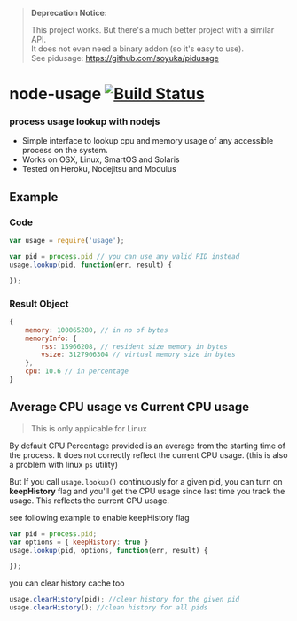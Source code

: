 > **Deprecation Notice:**
>
> This project works. But there's a much better project with a similar API.<br/>
> It does not even need a binary addon (so it's easy to use). <br/>
> See pidusage: https://github.com/soyuka/pidusage

# node-usage [![Build Status](https://travis-ci.org/arunoda/node-usage.png?branch=master)](https://travis-ci.org/arunoda/node-usage)

### process usage lookup with nodejs

* Simple interface to lookup cpu and memory usage of any accessible process on the system.
* Works on OSX, Linux, SmartOS and Solaris
* Tested on Heroku, Nodejitsu and Modulus

## Example

### Code
~~~js
var usage = require('usage');

var pid = process.pid // you can use any valid PID instead
usage.lookup(pid, function(err, result) {

});
~~~

### Result Object
~~~js
{
	memory: 100065280, // in no of bytes
	memoryInfo: {
		rss: 15966208, // resident size memory in bytes
		vsize: 3127906304 // virtual memory size in bytes
	},
	cpu: 10.6 // in percentage
}
~~~

## Average CPU usage vs Current CPU usage
>This is only applicable for Linux

By default CPU Percentage provided is an average from the starting time of the process. It does not correctly reflect the current CPU usage. (this is also a problem with linux `ps` utility)

But If you call `usage.lookup()` continuously for a given pid, you can turn on **keepHistory** flag and you'll get the CPU usage since last time you track the usage. This reflects the current CPU usage.

see following example to enable keepHistory flag

~~~js
var pid = process.pid;
var options = { keepHistory: true }
usage.lookup(pid, options, function(err, result) {

});
~~~

you can clear history cache too
~~~js
usage.clearHistory(pid); //clear history for the given pid
usage.clearHistory(); //clean history for all pids
~~~
